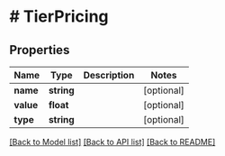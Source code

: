 # # TierPricing

## Properties

Name | Type | Description | Notes
------------ | ------------- | ------------- | -------------
**name** | **string** |  | [optional] 
**value** | **float** |  | [optional] 
**type** | **string** |  | [optional] 

[[Back to Model list]](../../README.md#documentation-for-models) [[Back to API list]](../../README.md#documentation-for-api-endpoints) [[Back to README]](../../README.md)


